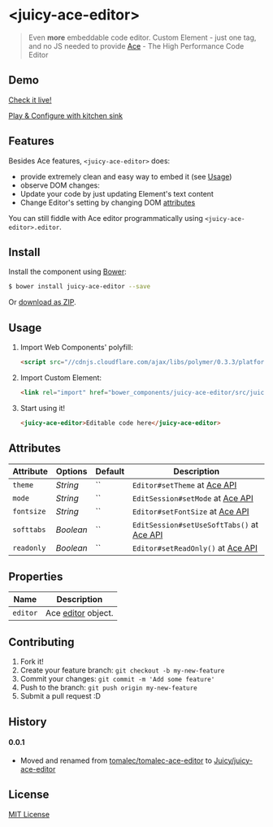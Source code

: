 # &lt;juicy-ace-editor&gt;

> Even <strong>more</strong> embeddable code editor. 
> Custom Element - just one tag, and no JS needed to provide 
> [Ace](http://ace.c9.io/) - The High Performance Code Editor

## Demo

[Check it live!](http://juicy.github.io/juicy-ace-editor)

[Play & Configure with kitchen sink](http://juicy.github.io/juicy-ace-editor/kitchen-sink.html)

## Features

Besides Ace features, `<juicy-ace-editor>` does:

 - provide extremely clean and easy way to embed it (see [Usage](#usage))
 - observe DOM changes:
  - Update your code by just updating Element's text content
  - Change Editor's setting by changing DOM [attributes](#attributes)

You can still fiddle with Ace editor programmatically using `<juicy-ace-editor>.editor`.


## Install

Install the component using [Bower](http://bower.io/):

```sh
$ bower install juicy-ace-editor --save
```

Or [download as ZIP](https://github.com/juicy/juicy-ace-editor/archive/master.zip).

## Usage

1. Import Web Components' polyfill:

    ```html
    <script src="//cdnjs.cloudflare.com/ajax/libs/polymer/0.3.3/platform.js"></script>
    ```

2. Import Custom Element:

    ```html
    <link rel="import" href="bower_components/juicy-ace-editor/src/juicy-ace-editor.html">
    ```

3. Start using it!

    ```html
    <juicy-ace-editor>Editable code here</juicy-ace-editor>
    ```

## Attributes

Attribute  | Options   | Default | Description
---        | ---       | ---     | ---
`theme`    | *String*  | ``      | `Editor#setTheme` at [Ace API](http://ace.c9.io/#nav=api&api=editor)
`mode`     | *String*  | ``      | `EditSession#setMode` at [Ace API](http://ace.c9.io/#nav=api&api=edit_session)
`fontsize` | *String*  | ``      | `Editor#setFontSize` at [Ace API](http://ace.c9.io/#nav=api&api=editor)
`softtabs` | *Boolean* | ``      | `EditSession#setUseSoftTabs()` at [Ace API](http://ace.c9.io/#nav=api&api=edit_session)
`readonly` | *Boolean* | ``      | `Editor#setReadOnly()` at [Ace API](http://ace.c9.io/#nav=api&api=editor)

## Properties

Name        |  Description
---         | ---
`editor`    | Ace [editor](http://ace.c9.io/#nav=api&api=editor) object.

## Contributing

1. Fork it!
2. Create your feature branch: `git checkout -b my-new-feature`
3. Commit your changes: `git commit -m 'Add some feature'`
4. Push to the branch: `git push origin my-new-feature`
5. Submit a pull request :D

## History

#### 0.0.1
 - Moved and renamed from [tomalec/tomalec-ace-editor](https://github.com/tomalec/tomalec-ace-editor) to [Juicy/juicy-ace-editor](https://github.com/juicy/juicy-ace-editor)

## License

[MIT License](http://opensource.org/licenses/MIT)
